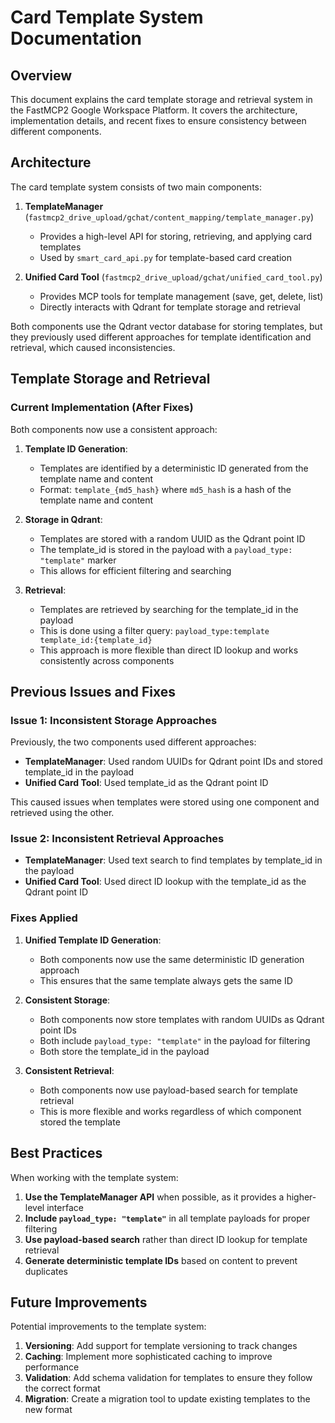 # Card Template System Documentation

## Overview

This document explains the card template storage and retrieval system in the FastMCP2 Google Workspace Platform. It covers the architecture, implementation details, and recent fixes to ensure consistency between different components.

## Architecture

The card template system consists of two main components:

1. **TemplateManager** (`fastmcp2_drive_upload/gchat/content_mapping/template_manager.py`)
   - Provides a high-level API for storing, retrieving, and applying card templates
   - Used by `smart_card_api.py` for template-based card creation

2. **Unified Card Tool** (`fastmcp2_drive_upload/gchat/unified_card_tool.py`)
   - Provides MCP tools for template management (save, get, delete, list)
   - Directly interacts with Qdrant for template storage and retrieval

Both components use the Qdrant vector database for storing templates, but they previously used different approaches for template identification and retrieval, which caused inconsistencies.

## Template Storage and Retrieval

### Current Implementation (After Fixes)

Both components now use a consistent approach:

1. **Template ID Generation**:
   - Templates are identified by a deterministic ID generated from the template name and content
   - Format: `template_{md5_hash}` where `md5_hash` is a hash of the template name and content

2. **Storage in Qdrant**:
   - Templates are stored with a random UUID as the Qdrant point ID
   - The template_id is stored in the payload with a `payload_type: "template"` marker
   - This allows for efficient filtering and searching

3. **Retrieval**:
   - Templates are retrieved by searching for the template_id in the payload
   - This is done using a filter query: `payload_type:template template_id:{template_id}`
   - This approach is more flexible than direct ID lookup and works consistently across components

## Previous Issues and Fixes

### Issue 1: Inconsistent Storage Approaches

Previously, the two components used different approaches:

- **TemplateManager**: Used random UUIDs for Qdrant point IDs and stored template_id in the payload
- **Unified Card Tool**: Used template_id as the Qdrant point ID

This caused issues when templates were stored using one component and retrieved using the other.

### Issue 2: Inconsistent Retrieval Approaches

- **TemplateManager**: Used text search to find templates by template_id in the payload
- **Unified Card Tool**: Used direct ID lookup with the template_id as the Qdrant point ID

### Fixes Applied

1. **Unified Template ID Generation**:
   - Both components now use the same deterministic ID generation approach
   - This ensures that the same template always gets the same ID

2. **Consistent Storage**:
   - Both components now store templates with random UUIDs as Qdrant point IDs
   - Both include `payload_type: "template"` in the payload for filtering
   - Both store the template_id in the payload

3. **Consistent Retrieval**:
   - Both components now use payload-based search for template retrieval
   - This is more flexible and works regardless of which component stored the template

## Best Practices

When working with the template system:

1. **Use the TemplateManager API** when possible, as it provides a higher-level interface
2. **Include `payload_type: "template"`** in all template payloads for proper filtering
3. **Use payload-based search** rather than direct ID lookup for template retrieval
4. **Generate deterministic template IDs** based on content to prevent duplicates

## Future Improvements

Potential improvements to the template system:

1. **Versioning**: Add support for template versioning to track changes
2. **Caching**: Implement more sophisticated caching to improve performance
3. **Validation**: Add schema validation for templates to ensure they follow the correct format
4. **Migration**: Create a migration tool to update existing templates to the new format